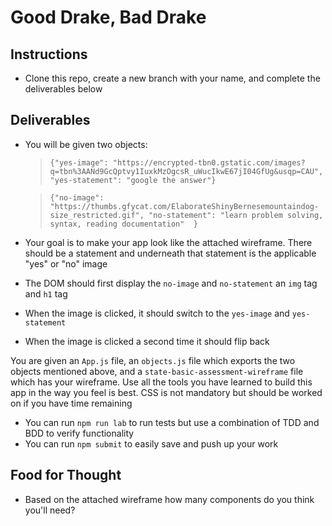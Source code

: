 # Good Drake, Bad Drake

## Instructions

- Clone this repo, create a new branch with your name, and complete the deliverables below

## Deliverables

- You will be given two objects:

   > `{"yes-image": "https://encrypted-tbn0.gstatic.com/images?q=tbn%3AANd9GcQptvy1IuxkMzOgcsR_uWucIkwE67jI04GfUg&usqp=CAU", "yes-statement": "google the answer"}`
   
   > `{"no-image": "https://thumbs.gfycat.com/ElaborateShinyBernesemountaindog-size_restricted.gif", "no-statement": "learn problem solving, syntax, reading documentation"  }`

- Your goal is to make your app look like the attached wireframe. There should be a statement and underneath that statement is the applicable "yes" or "no" image

- The DOM should first display the `no-image` and `no-statement` an `img` tag and `h1` tag
- When the image is clicked, it should switch to the `yes-image` and `yes-statement`
- When the image is clicked a second time it should flip back

You are given an `App.js` file, an `objects.js` file which exports the two objects mentioned above, and a `state-basic-assessment-wireframe` file which has your wireframe. Use all the tools you have learned to build this app in the way you feel is best. CSS is not mandatory but should be worked on if you have time remaining

- You can run `npm run lab` to run tests but use a combination of TDD and BDD to verify functionality
- You can run `npm submit` to easily save and push up your work

## Food for Thought

- Based on the attached wireframe how many components do you think you'll need?


